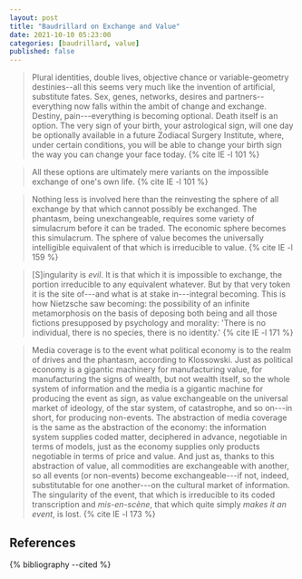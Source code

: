 ```yaml
---
layout: post
title: "Baudrillard on Exchange and Value"
date: 2021-10-10 05:23:00
categories: [baudrillard, value]
published: false
---
```


> Plural identities, double lives, objective chance or variable-geometry destinies--all this seems very much like the invention of artificial, substitute fates. Sex, genes, networks, desires and partners--everything now falls within the ambit of change and exchange. Destiny, pain---everything is becoming optional. Death itself is an option. The very sign of your birth, your astrological sign, will one day be optionally available in a future Zodiacal Surgery Institute, where, under certain conditions, you will be able to change your birth sign the way you can change your face today. {% cite IE -l 101 %}

> All these options are ultimately mere variants on the impossible exchange of one's own life. {% cite IE -l 101 %}

> Nothing less is involved here than the reinvesting the sphere of all exchange by that which cannot possibly be exchanged. The phantasm, being unexchangeable, requires some variety of simulacrum before it can be traded. The economic sphere becomes this simulacrum. The sphere of value becomes the universally intelligible equivalent of that which is irreducible to value. {% cite IE -l 159 %}

> [S]ingularity is _evil_. It is that which it is impossible to exchange, the portion irreducible to any equivalent whatever. But by that very token it is the site of---and what is at stake in---integral becoming. This is how Nietzsche saw becoming: the possibility of an infinite metamorphosis on the basis of deposing both being and all those fictions presupposed by psychology and morality: 'There is no individual, there is no species, there is no identity.' {% cite IE -l 171 %}

> Media coverage is to the event what political economy is to the realm of drives and the phantasm, according to Klossowski. Just as political economy is a gigantic machinery for manufacturing value, for manufacturing the signs of wealth, but not wealth itself, so the whole system of information and the media is a gigantic machine for producing the event as sign, as value exchangeable on the universal market of ideology, of the star system, of catastrophe, and so on---in short, for producing non-events. The abstraction of media coverage is the same as the abstraction of the economy: the information system supplies coded matter, deciphered in advance, negotiable in terms of models, just as the economy supplies only products negotiable in terms of price and value. And just as, thanks to this abstraction of value, all commodities are exchangeable with another, so all events (or non-events) become exchangeable---if not, indeed, substitutable for one another---on the cultural market of information. The singularity of the event, that which is irreducible to its coded transcription and _mis-en-scène_, that which quite simply _makes it an event_, is lost. {% cite IE -l 173 %}

## References
{% bibliography --cited %}
